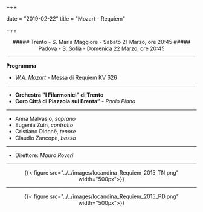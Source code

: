 +++

date = "2019-02-22"
title = "Mozart - Requiem"

+++

<center>
##### Trento - S. Maria Maggiore - Sabato 21 Marzo, ore 20:45
##### Padova - S. Sofia - Domenica 22 Marzo, ore 20:45
</center>

---

**Programma**

* *W.A. Mozart* - Messa di Requiem KV 626

---

* **Orchestra "I Filarmonici" di Trento**
* **Coro Città di Piazzola sul Brenta”** - *Paolo Piana* 


---

* Anna Malvasio, *soprano*
* Eugenia Zuin, *contralto*
* Cristiano Didonè, *tenore*
* Claudio Zancopè, *basso*

---

* Direttore:  *Mauro Roveri* 

---

<center>

{{< figure src="../../images/locandina_Requiem_2015_TN.png" width="500px">}}

---

{{< figure src="../../images/locandina_Requiem_2015_PD.png" width="500px">}}

</center>